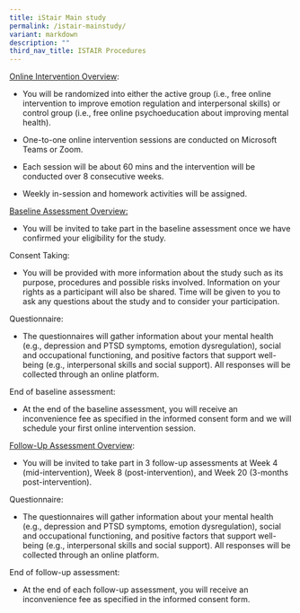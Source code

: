 ```yaml
---
title: iStair Main study
permalink: /istair-mainstudy/
variant: markdown
description: ""
third_nav_title: ISTAIR Procedures
---
```

<p><u>Online Intervention Overview</u>:</p>
<ul data-tight="true" class="tight">
<li>
<p>You will be randomized into either the active group (i.e., free online
intervention to improve emotion regulation and interpersonal skills) or
control group (i.e., free online psychoeducation about improving mental
health).</p>
</li>
<li>
<p>One-to-one online intervention sessions are conducted on Microsoft Teams
or Zoom.</p>
</li>
<li>
<p>Each session will be about 60 mins and the intervention will be conducted
over 8 consecutive weeks.</p>
</li>
<li>
<p>Weekly in-session and homework activities will be assigned.</p>
</li>
</ul>
<p></p>

<p><u>Baseline Assessment Overview:</u>
</p>
<ul data-tight="true" class="tight">
<li>
<p>You will be invited to take part in the baseline assessment once we have
confirmed your eligibility for the study.</p>
</li>
</ul>
<p>Consent Taking:</p>
<ul data-tight="true" class="tight">
<li>
<p>You will be provided with more information about the study such as its
purpose, procedures and possible risks involved. Information on your rights
as a participant will also be shared. Time will be given to you to ask
any questions about the study and to consider your participation.</p>
</li>
</ul>
<p>Questionnaire:</p>
<ul data-tight="true" class="tight">
<li>
<p>The questionnaires will gather information about your mental health (e.g.,
depression and PTSD symptoms, emotion dysregulation), social and occupational
functioning, and positive factors that support well-being (e.g., interpersonal
skills and social support). All responses will be collected through an
online platform.</p>
</li>
</ul>
<p>End of baseline assessment:</p>
<ul data-tight="true" class="tight">
<li>
<p>At the end of the baseline assessment, you will receive an inconvenience
fee as specified in the informed consent form and we will schedule your
first online intervention session.</p>
</li>
</ul>
<p><u>Follow-Up Assessment Overview</u>:</p>
<ul data-tight="true" class="tight">
<li>
<p>You will be invited to take part in 3 follow-up assessments at Week 4
(mid-intervention), Week 8 (post-intervention), and Week 20 (3-months post-intervention).</p>
</li>
</ul>
<p>Questionnaire:</p>
<ul data-tight="true" class="tight">
<li>
<p>The questionnaires will gather information about your mental health (e.g.,
depression and PTSD symptoms, emotion dysregulation), social and occupational
functioning, and positive factors that support well-being (e.g., interpersonal
skills and social support). All responses will be collected through an
online platform.</p>
</li>
</ul>
<p>End of follow-up assessment:</p>
<ul data-tight="true" class="tight">
<li>
<p>At the end of each follow-up assessment, you will receive an inconvenience
fee as specified in the informed consent form.</p>
</li>
</ul>
<p></p>